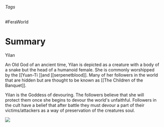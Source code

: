 ###### Tags

#FeraWorld

# Summary

Yilan  

An Old God of an ancient time, Yilan is depicted as a creature with a body of a snake but the head of a humanoid female. She is commonly worshipped by the [[Yuan-Ti ]]and [[serpenetblood]]. Many of her followers in the world that are hidden but are thought to be known as [[The Children of the Banquet]]. 

Yilan is the Goddess of devouring. The followers believe that she will protect them once she begins to devour the world's unfaithful. Followers in the cult have a belief that after battle they must devour a part of their victims/attackers as a way of preservation of the creatures soul.

![](Yilan.jpg)